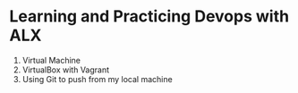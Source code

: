 # Learning and Practicing Devops with ALX

1. Virtual Machine
2. VirtualBox with Vagrant
3. Using Git to push from my local machine